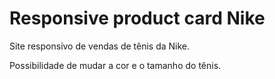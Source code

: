 # Responsive product card Nike

Site responsivo de vendas de tênis da Nike.

Possibilidade de mudar a cor e o tamanho do tênis.
